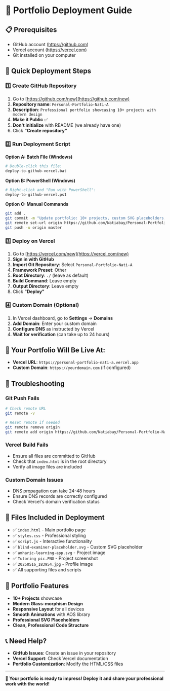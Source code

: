# 🚀 Portfolio Deployment Guide

## 📋 Prerequisites
- GitHub account (https://github.com)
- Vercel account (https://vercel.com)
- Git installed on your computer

## 🎯 Quick Deployment Steps

### 1️⃣ **Create GitHub Repository**
1. Go to [https://github.com/new](https://github.com/new)
2. **Repository name**: `Personal-Portfolio-Nati-A`
3. **Description**: `Professional portfolio showcasing 10+ projects with modern design`
4. **Make it Public** ✅
5. **Don't initialize** with README (we already have one)
6. Click **"Create repository"**

### 2️⃣ **Run Deployment Script**
**Option A: Batch File (Windows)**
```bash
# Double-click this file:
deploy-to-github-vercel.bat
```

**Option B: PowerShell (Windows)**
```bash
# Right-click and "Run with PowerShell":
deploy-to-github-vercel.ps1
```

**Option C: Manual Commands**
```bash
git add .
git commit -m "Update portfolio: 10+ projects, custom SVG placeholders, modern design"
git remote set-url origin https://github.com/Natiabay/Personal-Portfolio-Nati-A.git
git push -u origin master
```

### 3️⃣ **Deploy on Vercel**
1. Go to [https://vercel.com/new](https://vercel.com/new)
2. **Sign in with GitHub**
3. **Import Git Repository**: Select `Personal-Portfolio-Nati-A`
4. **Framework Preset**: Other
5. **Root Directory**: `./` (leave as default)
6. **Build Command**: Leave empty
7. **Output Directory**: Leave empty
8. Click **"Deploy"**

### 4️⃣ **Custom Domain (Optional)**
1. In Vercel dashboard, go to **Settings** → **Domains**
2. **Add Domain**: Enter your custom domain
3. **Configure DNS** as instructed by Vercel
4. **Wait for verification** (can take up to 24 hours)

## 🎉 **Your Portfolio Will Be Live At:**
- **Vercel URL**: `https://personal-portfolio-nati-a.vercel.app`
- **Custom Domain**: `https://yourdomain.com` (if configured)

## 🔧 **Troubleshooting**

### **Git Push Fails**
```bash
# Check remote URL
git remote -v

# Reset remote if needed
git remote remove origin
git remote add origin https://github.com/Natiabay/Personal-Portfolio-Nati-A.git
```

### **Vercel Build Fails**
- Ensure all files are committed to GitHub
- Check that `index.html` is in the root directory
- Verify all image files are included

### **Custom Domain Issues**
- DNS propagation can take 24-48 hours
- Ensure DNS records are correctly configured
- Check Vercel's domain verification status

## 📁 **Files Included in Deployment**
- ✅ `index.html` - Main portfolio page
- ✅ `styles.css` - Professional styling
- ✅ `script.js` - Interactive functionality
- ✅ `blind-examiner-placeholder.svg` - Custom SVG placeholder
- ✅ `amharic-learning-app.svg` - Project image
- ✅ `Tutoring pic.PNG` - Project screenshot
- ✅ `20250516_183954.jpg` - Profile image
- ✅ All supporting files and scripts

## 🎨 **Portfolio Features**
- **10+ Projects** showcase
- **Modern Glass-morphism Design**
- **Responsive Layout** for all devices
- **Smooth Animations** with AOS library
- **Professional SVG Placeholders**
- **Clean, Professional Code Structure**

## 📞 **Need Help?**
- **GitHub Issues**: Create an issue in your repository
- **Vercel Support**: Check Vercel documentation
- **Portfolio Customization**: Modify the HTML/CSS files

---

**🎯 Your portfolio is ready to impress! Deploy it and share your professional work with the world!**

